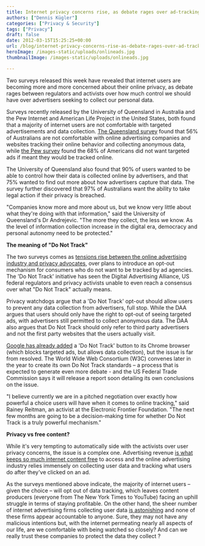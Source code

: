 ```yaml
---
title: Internet privacy concerns rise, as debate rages over ad-tracking regulation
authors: ["Dennis Kügler"]
categories: ["Privacy & Security"]
tags: ["Privacy"]
draft: false
date: 2012-03-15T15:25:25+00:00
url: /blog/internet-privacy-concerns-rise-as-debate-rages-over-ad-tracking-regulation/
heroImage: /images-static/uploads/onlineads.jpg
thumbnailImage: /images-static/uploads/onlineads.jpg

---
```

Two surveys released this week have revealed that internet users are becoming more and more concerned about their online privacy, as debate rages between regulators and activists over how much control we should have over advertisers seeking to collect our personal data.

Surveys recently released by the University of Queensland in Australia and the Pew Internet and American Life Project in the United States, both found that a majority of internet users are not comfortable with targeted advertisements and data collection. [The Queensland survey][1] found that 56% of Australians are not comfortable with online advertising companies and websites tracking their online behavior and collecting anonymous data, while [the Pew survey][2] found the 68% of Americans did not want targeted ads if meant they would be tracked online.

The University of Queensland also found that 90% of users wanted to be able to control how their data is collected online by advertisers, and that 75% wanted to find out more about how advertisers capture that data. The survey further discovered that 97% of Australians want the ability to take legal action if their privacy is breached.

"Companies know more and more about us, but we know very little about what they're doing with that information," said the University of Queensland's Dr Andrejevic. "The more they collect, the less we know. As the level of information collection increase in the digital era, democracy and personal autonomy need to be protected."

**The meaning of "Do Not Track"**

The two surveys comes as [tensions rise between the online advertising industry and privacy advocates][3], over plans to introduce an opt-out mechanism for consumers who do not want to be tracked by ad agencies. The 'Do Not Track' initiative has seen the Digital Advertising Alliance, US federal regulators and privacy activists unable to even reach a consensus over what "Do Not Track" actually means.

Privacy watchdogs argue that a 'Do Not Track' opt-out should allow users to prevent any data collection from advertisers, full stop. While the DAA argues that users should only have the right to opt-out of seeing targeted ads, with advertisers still permitted to collect anonymous data. The DAA also argues that Do Not Track should only refer to third party advertisers and not the first party websites that the users actually visit.

[Google has already added][4] a 'Do Not Track' button to its Chrome browser (which blocks targeted ads, but allows data collection), but the issue is far from resolved. The World Wide Web Consortium (W3C) convenes later in the year to create its own Do Not Track standards – a process that is expected to generate even more debate - and the US Federal Trade Commission says it will release a report soon detailing its own conclusions on the issue.

"I believe currently we are in a pitched negotiation over exactly how powerful a choice users will have when it comes to online tracking," said Rainey Reitman, an activist at the Electronic Frontier Foundation. "The next few months are going to be a decision-making time for whether Do Not Track is a truly powerful mechanism."

**Privacy vs free content?**

While it's very tempting to automatically side with the activists over user privacy concerns, the issue is a complex one. Advertising revenue [is what keeps so much internet content free][5] to access and the online advertising industry relies immensely on collecting user data and tracking what users do after they've clicked on an ad.

As the surveys mentioned above indicate, the majority of internet users – given the choice – will opt out of data tracking, which leaves content producers (everyone from The New York Times to YouTube) facing an uphill struggle in terms of staying profitable. On the other hand, the sheer number of internet advertising firms collecting user data [is astonishing][6] and none of these firms appear accountable to anyone. Sure, they may not have any malicious intentions but, with the internet permeating nearly all aspects of our life, are we comfortable with being watched so closely? And can we really trust these companies to protect the data they collect ?

 [1]: http://www.uq.edu.au/news/?article=24504
 [2]: http://www.technewsdaily.com/3971-internet-privacy-concerns-grow-survey-finds.html
 [3]: http://www.politico.com/news/stories/0312/73976.html
 [4]: http://www.theregister.co.uk/2012/02/24/google_chrome_do_not_track/
 [5]: http://mybroadband.co.za/news/internet/45397-online-privacy-strategies-face-hard-sell.html
 [6]: http://www.theatlantic.com/technology/archive/2012/02/im-being-followed-how-google-151-and-104-other-companies-151-are-tracking-me-on-the-web/253758/
